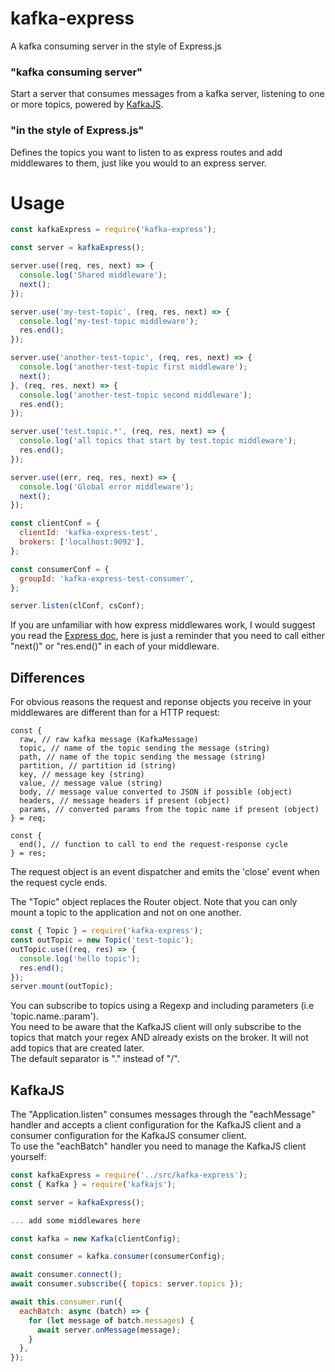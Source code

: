# kafka-express
A kafka consuming server in the style of Express.js
  
### "kafka consuming server"  
Start a server that consumes messages from a kafka server, listening to one or more topics, powered by [KafkaJS](https://kafka.js.org/docs/getting-started).  
  
### "in the style of Express.js"  
Defines the topics you want to listen to as express routes and add middlewares to them, just like you would to an express server.  
  
# Usage  
```javascript
const kafkaExpress = require('kafka-express');

const server = kafkaExpress();

server.use((req, res, next) => {
  console.log('Shared middleware');
  next();
});

server.use('my-test-topic', (req, res, next) => {
  console.log('my-test-topic middleware');
  res.end();
});

server.use('another-test-topic', (req, res, next) => {
  console.log('another-test-topic first middleware');
  next();
}, (req, res, next) => {
  console.log('another-test-topic second middleware');
  res.end();
});

server.use('test.topic.*', (req, res, next) => {
  console.log('all topics that start by test.topic middleware');
  res.end();
});

server.use((err, req, res, next) => {
  console.log('Global error middleware');
  next();
});

const clientConf = {
  clientId: 'kafka-express-test',
  brokers: ['localhost:9092'],
};

const consumerConf = {
  groupId: 'kafka-express-test-consumer',
};

server.listen(clConf, csConf);

```
  
If you are unfamiliar with how express middlewares work, I would suggest you read the [Express doc](https://expressjs.com/en/guide/using-middleware.html), here is just a reminder that you need to call either "next()" or "res.end()" in each of your middleware.  
  
## Differences
For obvious reasons the request and reponse objects you receive in your middlewares are different than for a HTTP request:  
```
const {
  raw, // raw kafka message (KafkaMessage)
  topic, // name of the topic sending the message (string)
  path, // name of the topic sending the message (string)
  partition, // partition id (string)
  key, // message key (string)
  value, // message value (string)
  body, // message value converted to JSON if possible (object)
  headers, // message headers if present (object)
  params, // converted params from the topic name if present (object)
} = req;

const {
  end(), // function to call to end the request-response cycle
} = res;
```
The request object is an event dispatcher and emits the 'close' event when the request cycle ends.  
  
The "Topic" object replaces the Router object. Note that you can only mount a topic to the application and not on one another.  
```javascript
const { Topic } = require('kafka-express');
const outTopic = new Topic('test-topic');
outTopic.use((req, res) => {
  console.log('hello topic');
  res.end();
});
server.mount(outTopic);
```
  
You can subscribe to topics using a Regexp and including parameters (i.e 'topic.name.:param').  
You need to be aware that the KafkaJS client will only subscribe to the topics that match your regex AND already exists on the broker. It will not add topics that are created later.  
The default separator is "." instead of "/".  
  
## KafkaJS
The "Application.listen" consumes messages through the "eachMessage" handler and accepts a client configuration for the KafkaJS client and a consumer configuration for the KafkaJS consumer client.  
To use the "eachBatch" handler you need to manage the KafkaJS client yourself:
```javascript
const kafkaExpress = require('../src/kafka-express');
const { Kafka } = require('kafkajs');

const server = kafkaExpress();

... add some middlewares here

const kafka = new Kafka(clientConfig);

const consumer = kafka.consumer(consumerConfig);

await consumer.connect();
await consumer.subscribe({ topics: server.topics });

await this.consumer.run({
  eachBatch: async (batch) => {
    for (let message of batch.messages) {
      await server.onMessage(message);
    }
  },
});
```
